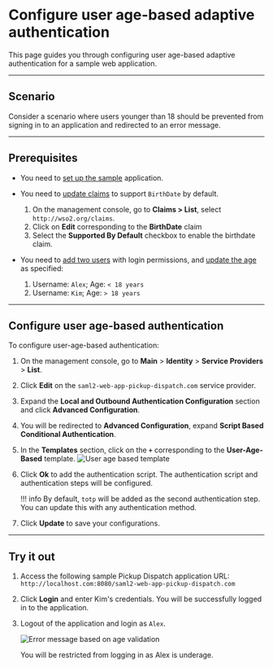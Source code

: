 # Configure user age-based adaptive authentication

This page guides you through configuring user age-based adaptive authentication for a sample web application.

----

## Scenario

Consider a scenario where users younger than 18 should be prevented from signing in to an application and redirected to an error message.

----

## Prerequisites

- You need to [set up the sample]({{base_path}}/guides/adaptive-auth/adaptive-auth-overview/#set-up-the-sample) application.
- You need to [update claims]({{base_path}}/dialects/edit-claim-mapping.md) to support `BirthDate` by default.
    1. On the management console, go to **Claims > List**, select `http://wso2.org/claims`.
    2. Click on **Edit** corresponding to the **BirthDate** claim
    3. Select the **Supported By Default** checkbox to enable the birthdate claim.
- You need to [add two users]({{base_path}}/identity-lifecycles/admin-creation-workflow/) with login permissions, and [update the age]({{base_path}}/identity-lifecycles/update-profile.md) as specified:

    1. Username: `Alex`; Age: `< 18 years`
    2. Username: `Kim`; Age: `> 18 years`

----

## Configure user age-based authentication

To configure user-age-based authentication:

1. On the management console, go to **Main** > **Identity** > **Service Providers** > **List**.

2. Click **Edit** on the `saml2-web-app-pickup-dispatch.com` service provider.

3. Expand the **Local and Outbound Authentication Configuration** section and click **Advanced Configuration**.

4. You will be redirected to **Advanced Configuration**, expand **Script Based Conditional Authentication**.

5. In the **Templates** section, click on the **`+`** corresponding to the **User-Age-Based** template.
    ![User age based template]({{base_path}}/assets/img/samples/user-age-based-template.png)

6. Click **Ok** to add the authentication script. The authentication script and authentication steps will be configured.

    !!! info
        By default, `totp` will be added as the second authentication step. You can update this with any authentication method.


7. Click **Update** to save your configurations.

----

## Try it out

1. Access the following sample Pickup Dispatch application URL: `http://localhost.com:8080/saml2-web-app-pickup-dispatch.com`

2. Click **Login** and enter Kim's credentials. You will be successfully logged in to the application.  

3. Logout of the application and login as `Alex`.

    ![Error message based on age validation]({{base_path}}/assets/img/samples/age-validation.png)

    You will be restricted from logging in as Alex is underage.
